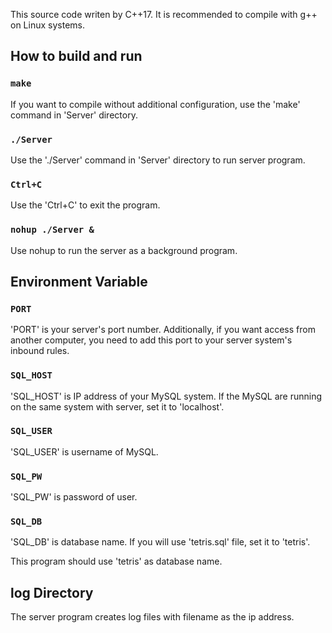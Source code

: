 This source code writen by C++17.
 It is recommended to compile with g++ on Linux systems.



## How to build and run

### `make`

If you want to compile without additional configuration, use the 'make' command in 'Server' directory.

### `./Server`

Use the './Server' command in 'Server' directory to run server program.

### `Ctrl+C`

Use the 'Ctrl+C' to exit the program.

### `nohup ./Server &`

Use nohup to run the server as a background program.


## Environment Variable

### `PORT`

'PORT' is your server's port number. Additionally, if you want access from another computer, you need to add this port to your server system's inbound rules.

### `SQL_HOST`

'SQL_HOST' is IP address of your MySQL system. If the MySQL are running on the same system with server, set it to 'localhost'.

### `SQL_USER`

'SQL_USER' is username of MySQL.

### `SQL_PW`

'SQL_PW' is password of user.

### `SQL_DB`

'SQL_DB' is database name. If you will use 'tetris.sql' file, set it to 'tetris'.

This program should use 'tetris' as database name.


## log Directory

The server program creates log files with filename as the ip address.
